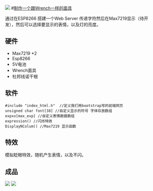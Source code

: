 ![](https://github.com/mobier/WrenchMask_ESP8266/blob/master/image/664036ad-3711-4d1d-bed9-47918c58ea93.png?raw=true)
#[制作一个跟Wrench一样的面具](https://nu11.me/?p=554)

通过在ESP8266 搭建一个Web Server 传递字符然后在Max7219显示（待开发），然后可以选择要显示的表情，以及灯的亮度。
## 硬件
* Max7219 *2
* Esp8266
* 5V电池
* Wrench面具
* 杜邦线诺干根
## 软件
```
#include "index_html.h"  //定义我们用bootstrap写的前端网页
unsigned char font[38] //自定义显示的符号 字体存放数组
expxx[max_exp] //自定义表情数据数组
expression() //闪烁特效
DisplayNColum() //Max7219 显示函数
```
## 特效
模拟眨眼特效，随机产生表情，以及不闪。
## 成品
![](https://github.com/mobier/WrenchMask_ESP8266/blob/master/image/88af86df-6fb6-4660-94ee-2d34a001f0b9.png?raw=true)
![](https://github.com/mobier/WrenchMask_ESP8266/blob/master/image/1.png?raw=true)
